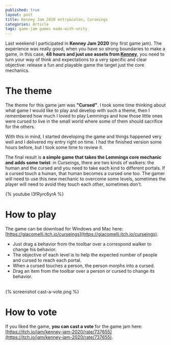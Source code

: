 ```yaml
---
published: true
layout: post
title: Kenney Jam 2020 entry&colon; Curseings
categories: Article
tags: game-jam games made-with-unity
---
```

Last weekend I participated in **Kenney Jam 2020** (my first game jam).
The experience was really good, when you have so strong boundaries to make a game, in this case, **48 hours and just use assets from [Kenney](http://Kenney.nl/assets)**, you need to turn your way of think and expectations to a very specific and clear objective: release a fun and playable game the target just the core mechanics.

# The theme
The theme for this game jam was **"Cursed"**.
I took some time thinking about what game I would like to play and develop with such a theme, then I remembered how much I loved to play Lemmings and how those little ones were cursed to live in the small world where some of them should sacrifice for the others.

With this in mind, I started developing the game and things happened very well and I delivered my entry right on time. I had the finished version some hours before, but I took some time to review it.

The final result is **a simple game that takes the Lemmings core mechanic and adds some twist**: in Curseings, there are two kinds of walkers: the human and the cursed and you need to take each kind to different portals. If a cursed touch a human, that human becomes a cursed one too. The gamer will need to use this new mechanic to overcome some levels, sometimes the player will need to avoid they touch each other, sometimes don't.

{% youtube I3fRyrc6yrA %}

# How to play
The game can be download for Windows and Mac here: [https://giacomelli.itch.io/curseings](https://giacomelli.itch.io/curseings).

* Just drag a behavior from the toolbar over a correspond walker to change his behavior.
* The objective of each level is to help the expected number of people and cursed to reach each portal.
* When a cursed touches a person, the person morphs into a cursed.
* Drag an item from the toolbar over a person or cursed to change its behavior.

<br>
{% screenshot cast-a-vote.png %}
<br>

# How to vote
If you liked the game, **you can cast a vote** for the game jam here: [https://itch.io/jam/kenney-jam-2020/rate/737655](https://itch.io/jam/kenney-jam-2020/rate/737655).